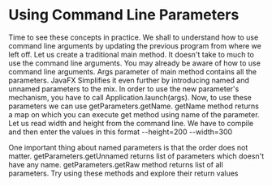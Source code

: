 # Using Command Line Parameters 

Time to see these concepts in practice. We shall to understand how to use command line
arguments by updating the previous program from where we left off. Let us create a 
traditional main method. It doesn't take to much to use the command line arguments. You 
may already be aware of how to use command line arguments. Args parameter of main 
method contains all the parameters. JavaFX Simplifies it even further by introducing
named and unnamed parameters to the mix. In order to use the new parameter's mechanism, 
you have to call Application.launch(args). Now, to use these parameters we can use 
getParameters.getName. getName method returns a map on which you can execute get method using name of 
the parameter. Let us read width and height from the command line. 
We have to compile and then enter the values in this format --height=200 --width=300


One important thing about named parameters is that the order does not matter. 
getParameters.getUnnamed returns list of parameters which doesn't have any name. 
getParameters.getRaw method returns list of all parameters. Try using these methods 
and explore their return values 

